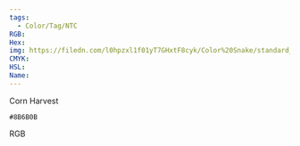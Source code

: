 ```yaml
---
tags:
  - Color/Tag/NTC
RGB:
Hex:
img: https://filedn.com/l0hpzxl1f01yT7GHxtF8cyk/Color%20Snake/standard_csv_to_svg/8B6B0B.svg
CMYK:
HSL:
Name:
---
```

Corn Harvest
```palette
#8B6B0B
```
RGB
